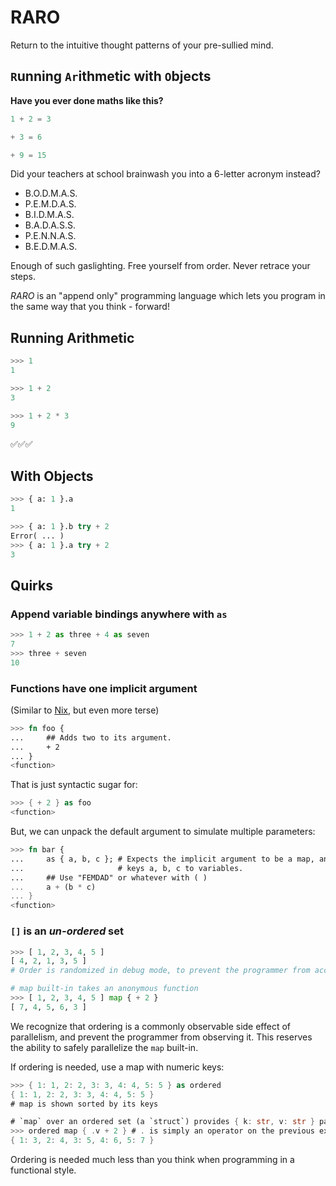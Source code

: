 # RARO

Return to the intuitive thought patterns of your pre-sullied mind.

## `R`unning `Ar`ithmetic with `O`bjects

**Have you ever done maths like this?**

```python
1 + 2 = 3

+ 3 = 6

+ 9 = 15
```

Did your teachers at school brainwash you into a 6-letter acronym instead?

- B.O.D.M.A.S.
- P.E.M.D.A.S.
- B.I.D.M.A.S.
- B.A.D.A.S.S.
- P.E.N.N.A.S.
- B.E.D.M.A.S.

Enough of such gaslighting. Free yourself from order. Never
retrace your steps.

*RARO* is an "append only" programming language which lets you program in the same
way that you think - forward!

## Running Arithmetic

```python
>>> 1
1
```

```python
>>> 1 + 2
3
```

```python
>>> 1 + 2 * 3
9
```

✅✅✅

## With Objects

```python
>>> { a: 1 }.a
1
```

```python
>>> { a: 1 }.b try + 2
Error( ... )
>>> { a: 1 }.a try + 2
3
```

## Quirks

### Append variable bindings anywhere with `as`

```python
>>> 1 + 2 as three + 4 as seven
7
>>> three + seven
10
```

### Functions have one implicit argument

(Similar to [Nix](https://nix.dev/manual/nix/2.18/language/), but even more terse)

```rust
>>> fn foo {
...     ## Adds two to its argument.
...     + 2
... }
<function>
```

That is just syntactic sugar for:

```rust
>>> { + 2 } as foo
<function>
```

But, we can unpack the default argument to simulate multiple parameters:

```rust
>>> fn bar {
...     as { a, b, c }; # Expects the implicit argument to be a map, and binds
...                     # keys a, b, c to variables.
...     ## Use "FEMDAD" or whatever with ( )
...     a + (b * c)
... }
<function>
```

### `[]` is an *un-ordered* set

```python
>>> [ 1, 2, 3, 4, 5 ]
[ 4, 2, 1, 3, 5 ]
# Order is randomized in debug mode, to prevent the programmer from accidentally relying on it (via side-effects).
```

```python
# map built-in takes an anonymous function
>>> [ 1, 2, 3, 4, 5 ] map { + 2 }
[ 7, 4, 5, 6, 3 ]
```

We recognize that ordering is a commonly observable side effect of parallelism,
and prevent the programmer from observing it. This reserves the ability to safely
parallelize the `map` built-in.

If ordering is needed, use a map with numeric keys:

```rust
>>> { 1: 1, 2: 2, 3: 3, 4: 4, 5: 5 } as ordered
{ 1: 1, 2: 2, 3: 3, 4: 4, 5: 5 }
# map is shown sorted by its keys

# `map` over an ordered set (a `struct`) provides { k: str, v: str } pair structs.
>>> ordered map { .v + 2 } # . is simply an operator on the previous expression, implicitly a struct.
{ 1: 3, 2: 4, 3: 5, 4: 6, 5: 7 }
```

Ordering is needed much less than you think when programming in a functional
style.
